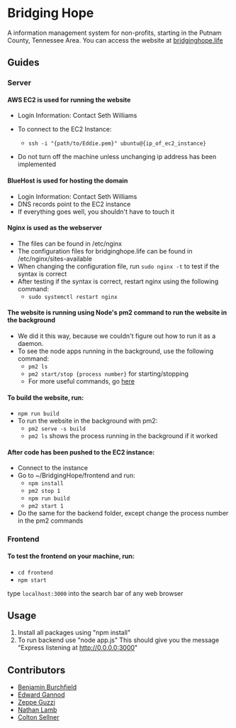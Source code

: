 # Bridging Hope

A information management system for non-profits, starting in the Putnam County, Tennessee Area. You can access the website at [bridginghope.life](https://bridginghope.life)

## Guides

### Server

#### AWS EC2 is used for running the website
- Login Information: Contact Seth Williams
- To connect to the EC2 Instance: 

    - ```ssh -i "{path/to/Eddie.pem}" ubuntu@{ip_of_ec2_instance}```
- Do not turn off the machine unless unchanging ip address has been implemented

#### BlueHost is used for hosting the domain
- Login Information: Contact Seth Williams
- DNS records point to the EC2 instance
- If everything goes well, you shouldn't have to touch it

#### Nginx is used as the webserver
- The files can be found in /etc/nginx
- The configuration files for bridginghope.life can be found in /etc/nginx/sites-available
- When changing the configuration file, run ```sudo nginx -t``` to test if the syntax is correct
- After testing if the syntax is correct, restart nginx using the following command:
    - ```sudo systemctl restart nginx```

#### The website is running using Node's pm2 command to run the website in the background
- We did it this way, because we couldn't figure out how to run it as a daemon.
- To see the node apps running in the background, use the following command:
    - ```pm2 ls```
    - ```pm2 start/stop {process number}``` for starting/stopping
    - For more useful commands, go [here](https://pm2.keymetrics.io/docs/usage/quick-start/)

#### To build the website, run:
- ```npm run build```
- To run the website in the background with pm2:
    - ```pm2 serve -s build```
    - ```pm2 ls``` shows the process running in the background if it worked

#### After code has been pushed to the EC2 instance:
- Connect to the instance
- Go to ~/BridgingHope/frontend and run:
    - ```npm install```
    - ```pm2 stop 1```
    - ```npm run build```
    - ```pm2 start 1```
- Do the same for the backend folder, except change the process number in the pm2 commands

### Frontend

#### To test the frontend on your machine, run:
- ```cd frontend```
- ```npm start```

type ```localhost:3000``` into the search bar of any web browser

## Usage
1. Install all packages using "npm install" 
2. To run backend use "node app.js"
This should give you the message "Express listening at http://0.0.0.0:3000"

## Contributors

- [Benjamin Burchfield](https://github.com/ttu-bburchfield)
- [Edward Gannod](https://github.com/egannod)
- [Zeppe Guzzi](https://github.com/zepz001)
- [Nathan Lamb](https://github.com/njlamb)
- [Colton Sellner](https://github.com/casellner)
